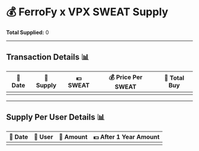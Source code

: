 # 💰 FerroFy x VPX SWEAT Supply 

**Total Supplied:** 0 

---

## Transaction Details 📊
| 📅 Date        | 🛒 Supply   | 💵 SWEAT   | 💰 Price Per SWEAT | 🧾 Total Buy |
|----------------|------------|------------|--------------------|--------------|
|                |            |            |                    |              |

---

## Supply Per User Details 📊
| 📅 Date        | 🛒 User     | 📛 Amount   | 💵 After 1 Year Amount |
|----------------|------------|------------|------------------------|
|                |            |            |                        |
